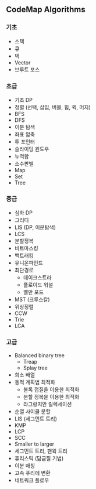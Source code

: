 CodeMap Algorithms
-----
### 기초

- 스택
- 큐
- 덱
- Vector
- 브루트 포스

### 초급

- 기초 DP
- 정렬 (선택, 삽입, 버블, 힙, 퀵, 머지)
- BFS
- DFS
- 이분 탐색
- 좌표 압축
- 투 포인터
- 슬라이딩 윈도우
- 누적합
- 소수판별
- Map
- Set
- Tree

### 중급

- 심화 DP
- 그리디
- LIS (DP, 이분탐색)
- LCS
- 분할정복
- 비트마스킹
- 백트래킹
- 유니온파인드
- 최단경로
    - 데이크스트라
    - 플로이드 워셜
    - 벨만 포드
- MST (크루스칼)
- 위상정렬
- CCW
- Trie
- LCA

### 고급

- Balanced binary tree
    - Treap
    - Splay tree
- 희소 배열
- 동적 계획법 최적화 
    - 볼록 껍질을 이용한 최적화
    - 분할 정복을 이용한 최적화
    - 라그랑지안 릴렉세이션
- 순열 사이클 분할
- LIS (세그먼트 트리)
- KMP
- LCP
- SCC
- Smaller to larger
- 세그먼트 트리, 팬윅 트리
- 휴리스틱 (담금질 기법)
- 이분 매칭
- 고속 푸리에 변환
- 네트워크 플로우
